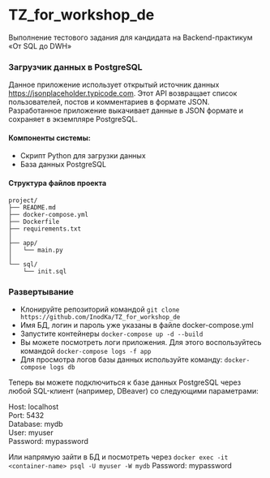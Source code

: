 # TZ_for_workshop_de
Выполнение тестового задания для кандидата на Backend-практикум «От SQL до DWH»

### Загрузчик данных в PostgreSQL

Данное приложение использует открытый источник данных https://jsonplaceholder.typicode.com. Этот API возвращает список пользователей, постов и комментариев в формате JSON. Разработанное приложение выкачивает данные в JSON формате и сохраняет в экземпляре PostgreSQL.

#### Компоненты системы:
- Скрипт Python для загрузки данных
- База данных PostgreSQL

#### Структура файлов проекта

```
project/
├── README.md
├── docker-compose.yml
├── Dockerfile
├── requirements.txt
│
├── app/
│   └── main.py
│
└── sql/
    └── init.sql
```
### Развертывание

- Клонируйте репозиторий командой ```git clone https://github.com/InodKa/TZ_for_workshop_de```
- Имя БД, логин и пароль уже указаны в файле docker-compose.yml 
- Запустите контейнеры ```docker-compose up -d --build```
- Вы можете посмотреть логи приложения. Для этого воспользуйтесь командой ```docker-compose logs -f app```
- Для просмотра логов базы данных используйте команду: ```docker-compose logs db```

Теперь вы можете подключиться к базе данных PostgreSQL через любой SQL-клиент (например, DBeaver) со следующими параметрами:

Host: localhost\
Port: 5432\
Database: mydb \
User: myuser\
Password: mypassword 

Или напрямую зайти в БД и посмотреть через
```docker exec -it  <container-name> psql -U myuser -W mydb```
Password: mypassword



